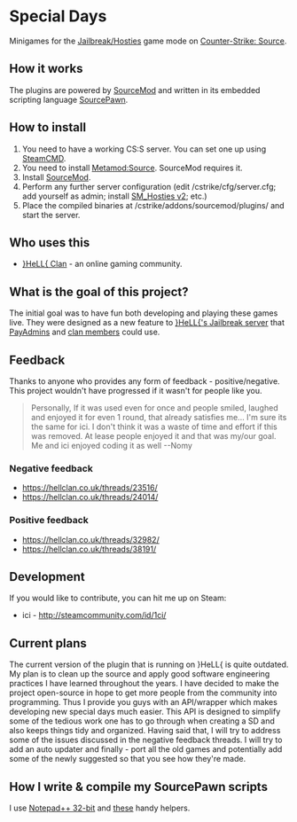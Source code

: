 # Special Days
Minigames for the [Jailbreak/Hosties](https://forums.alliedmods.net/showthread.php?t=108810) game mode on [Counter-Strike: Source](http://store.steampowered.com/app/240/CounterStrike_Source/).

## How it works
The plugins are powered by [SourceMod](https://www.sourcemod.net/) and written in its embedded scripting language [SourcePawn](https://wiki.alliedmods.net/Category:SourceMod_Scripting).

## How to install
1. You need to have a working CS:S server. You can set one up using [SteamCMD](https://developer.valvesoftware.com/wiki/SteamCMD).
2. You need to install [Metamod:Source](https://www.sourcemm.net/). SourceMod requires it.
3. Install [SourceMod](https://www.sourcemod.net/).
4. Perform any further server configuration (edit /cstrike/cfg/server.cfg; add yourself as admin; install [SM_Hosties v2](https://forums.alliedmods.net/showthread.php?t=108810); etc.)
5. Place the compiled binaries at /cstrike/addons/sourcemod/plugins/ and start the server.

## Who uses this
* [}HeLL{ Clan](https://hellclan.co.uk/) - an online gaming community.

## What is the goal of this project?
The initial goal was to have fun both developing and playing these games live. They were designed as a new feature to [}HeLL{'s Jailbreak server](https://www.gametracker.com/server_info/hs2.hellclan.co.uk:27028/) that [PayAdmins](https://hellclan.co.uk/forums/33/) and [clan members](https://hellclan.co.uk/pages/about/) could use.

## Feedback
Thanks to anyone who provides any form of feedback - positive/negative. This project wouldn't have progressed if it wasn't for people like you.

> Personally, If it was used even for once and people smiled, laughed and enjoyed it for even 1 round, that already satisfies me... I'm sure its the same for ici. I don't think it was a waste of time and effort if this was removed. At lease people enjoyed it and that was my/our goal. Me and ici enjoyed coding it as well --Nomy

### Negative feedback
* https://hellclan.co.uk/threads/23516/
* https://hellclan.co.uk/threads/24014/

### Positive feedback
* https://hellclan.co.uk/threads/32982/
* https://hellclan.co.uk/threads/38191/

## Development
If you would like to contribute, you can hit me up on Steam:

* ici - http://steamcommunity.com/id/1ci/

## Current plans
The current version of the plugin that is running on }HeLL{ is quite outdated. My plan is to clean up the source and apply good software engineering practices I have learned throughout the years. I have decided to make the project open-source in hope to get more people from the community into programming. Thus I provide you guys with an API/wrapper which makes developing new special days much easier. This API is designed to simplify some of the tedious work one has to go through when creating a SD and also keeps things tidy and organized. Having said that, I will try to address some of the issues discussed in the negative feedback threads. I will try to add an auto updater and finally - port all the old games and potentially add some of the newly suggested so that you see how they're made.

## How I write & compile my SourcePawn scripts
I use [Notepad++ 32-bit](https://notepad-plus-plus.org/) and [these](https://hostr.co/Uj61H7Pgw9TZ) handy helpers.
